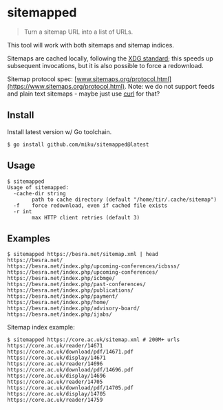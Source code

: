 # sitemapped

> Turn a sitemap URL into a list of URLs.

This tool will work with both sitemaps and sitemap indices.

Sitemaps are cached locally, following the [XDG
standard](https://wiki.archlinux.org/title/XDG_Base_Directory); this speeds up
subsequent invocations, but it is also possible to force a redownload.

Sitemap protocol spec:
[www.sitemaps.org/protocol.html](https://www.sitemaps.org/protocol.html). Note:
we do not support feeds and plain text sitemaps - maybe just use
[curl](https://curl.se/) for that?

## Install

Install latest version w/ Go toolchain.

```
$ go install github.com/miku/sitemapped@latest
```

## Usage

```
$ sitemapped
Usage of sitemapped:
  -cache-dir string
        path to cache directory (default "/home/tir/.cache/sitemap")
  -f    force redownload, even if cached file exists
  -r int
        max HTTP client retries (default 3)
```

## Examples

```
$ sitemapped https://besra.net/sitemap.xml | head
https://besra.net/
https://besra.net/index.php/upcoming-conferences/icbsss/
https://besra.net/index.php/upcoming-conferences/
https://besra.net/index.php/icbmge/
https://besra.net/index.php/past-conferences/
https://besra.net/index.php/publications/
https://besra.net/index.php/payment/
https://besra.net/index.php/home/
https://besra.net/index.php/advisory-board/
https://besra.net/index.php/ijabs/
```

Sitemap index example:

```
$ sitemapped https://core.ac.uk/sitemap.xml # 200M+ urls
https://core.ac.uk/reader/14671
https://core.ac.uk/download/pdf/14671.pdf
https://core.ac.uk/display/14671
https://core.ac.uk/reader/14696
https://core.ac.uk/download/pdf/14696.pdf
https://core.ac.uk/display/14696
https://core.ac.uk/reader/14705
https://core.ac.uk/download/pdf/14705.pdf
https://core.ac.uk/display/14705
https://core.ac.uk/reader/14759
```
